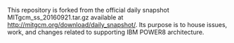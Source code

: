 This repository is forked from the official daily snapshot MITgcm_ss_20160921.tar.gz available at http://mitgcm.org/download/daily_snapshot/. Its purpose is to house issues, work, and changes related to supporting IBM POWER8 architecture.